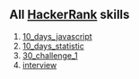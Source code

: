 ## All [HackerRank](https://www.hackerrank.com/) skills

1. [10_days_javascript](10_days_javascript)
2. [10_days_statistic](10_days_statistic)
3. [30_challenge_1](30_challenge_1)
4. [interview](interview)